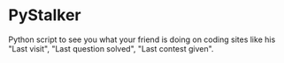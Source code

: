 # PyStalker
Python script to see you what your friend is doing on coding sites like his "Last visit", "Last question solved", "Last contest given".
